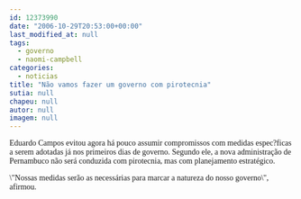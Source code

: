 ```yaml
---
id: 12373990
date: "2006-10-29T20:53:00+00:00"
last_modified_at: null
tags:
  - governo
  - naomi-campbell
categories:
  - noticias
title: "Não vamos fazer um governo com pirotecnia"
sutia: null
chapeu: null
autor: null
imagem: null
---
```

<p><P><FONT face=Verdana>Eduardo Campos evitou agora há pouco assumir compromissos com medidas espec?ficas a serem adotadas já nos primeiros dias de governo. Segundo ele, a nova administração de Pernambuco não será conduzida com pirotecnia, mas com planejamento estratégico.</FONT></P></p>
<p><P><FONT face=Verdana>\"Nossas medidas serão as necessárias para marcar a natureza do nosso governo\", afirmou.</FONT></P> </p>
